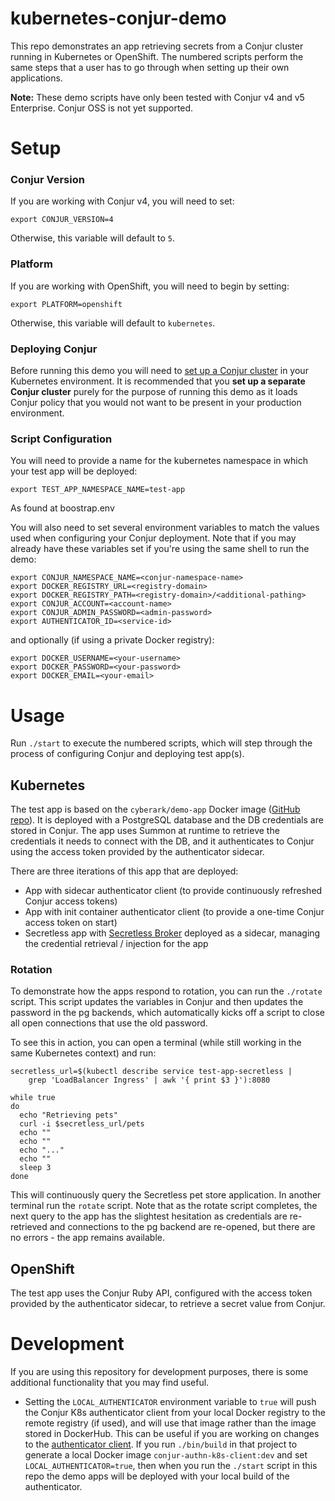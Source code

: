 # kubernetes-conjur-demo

This repo demonstrates an app retrieving secrets from a Conjur cluster running
in Kubernetes or OpenShift. The numbered scripts perform the same steps that a
user has to go through when setting up their own applications.

**Note:** These demo scripts have only been tested with Conjur v4 and v5
Enterprise. Conjur OSS is not yet supported.

# Setup

### Conjur Version

If you are working with Conjur v4, you will need to set:

```
export CONJUR_VERSION=4
```

Otherwise, this variable will default to `5`.

### Platform

If you are working with OpenShift, you will need to begin by setting:

```
export PLATFORM=openshift
```

Otherwise, this variable will default to `kubernetes`.

### Deploying Conjur

Before running this demo you will need to [set up a Conjur cluster](https://github.com/cyberark/kubernetes-conjur-deploy)
in your Kubernetes environment. It is recommended that you **set up a separate
Conjur cluster** purely for the purpose of running this demo as it loads Conjur
policy that you would not want to be present in your production environment.

### Script Configuration

You will need to provide a name for the kubernetes namespace in which your test app
will be deployed:

```
export TEST_APP_NAMESPACE_NAME=test-app
```
As found at boostrap.env

You will also need to set several environment variables to match the values used
when configuring your Conjur deployment. Note that if you may already have these
variables set if you're using the same shell to run the demo:

```
export CONJUR_NAMESPACE_NAME=<conjur-namespace-name>
export DOCKER_REGISTRY_URL=<registry-domain>
export DOCKER_REGISTRY_PATH=<registry-domain>/<additional-pathing>
export CONJUR_ACCOUNT=<account-name>
export CONJUR_ADMIN_PASSWORD=<admin-password>
export AUTHENTICATOR_ID=<service-id>
```

and optionally (if using a private Docker registry):

```
export DOCKER_USERNAME=<your-username>
export DOCKER_PASSWORD=<your-password>
export DOCKER_EMAIL=<your-email>
```

# Usage
Run `./start` to execute the numbered scripts, which will step through the
process of configuring Conjur and deploying test app(s).

## Kubernetes
The test app is based on the `cyberark/demo-app` Docker image
([GitHub repo](https://github.com/conjurdemos/pet-store-demo)). It is deployed
with a PostgreSQL database and the DB credentials are stored in Conjur.
The app uses Summon at runtime to retrieve the credentials it needs to connect
with the DB, and it authenticates to Conjur using the access token provided by
the authenticator sidecar.

There are three iterations of this app that are deployed:
- App with sidecar authenticator client (to provide continuously refreshed Conjur access tokens)
- App with init container authenticator client (to provide a one-time Conjur access token on start)
- Secretless app with [Secretless Broker](https://github.com/cyberark/secretless-broker)
  deployed as a sidecar, managing the credential retrieval / injection for the app


### Rotation
To demonstrate how the apps respond to rotation, you can run the `./rotate` script.
This script updates the variables in Conjur and then updates the password in the
pg backends, which automatically kicks off a script to close all open connections
that use the old password.

To see this in action, you can open a terminal (while still working in the same
Kubernetes context) and run:
```
secretless_url=$(kubectl describe service test-app-secretless |
    grep 'LoadBalancer Ingress' | awk '{ print $3 }'):8080

while true
do
  echo "Retrieving pets"
  curl -i $secretless_url/pets
  echo ""
  echo ""
  echo "..."
  echo ""
  sleep 3
done
```
This will continuously query the Secretless pet store application. In another terminal
run the `rotate` script. Note that as the rotate script completes, the next query
to the app has the slightest hesitation as credentials are re-retrieved and
connections to the pg backend are re-opened, but there are no errors - the app remains
available.

## OpenShift
The test app uses the Conjur Ruby API, configured with the access token provided by the authenticator
sidecar, to retrieve a secret value from Conjur.

# Development

If you are using this repository for development purposes, there is some
additional functionality that you may find useful.

- Setting the `LOCAL_AUTHENTICATOR` environment variable to `true` will push
  the Conjur K8s authenticator client from your local Docker registry to the
  remote registry (if used), and will use that image rather than the image
  stored in DockerHub.
  This can be useful if you are working on changes to the [authenticator client](https://github.com/cyberark/conjur-authn-k8s-client).
  If you run `./bin/build` in that project to generate a local Docker image
  `conjur-authn-k8s-client:dev` and set `LOCAL_AUTHENTICATOR=true`, then when
  you run the `./start` script in this repo the demo apps will be deployed with
  your local build of the authenticator.
